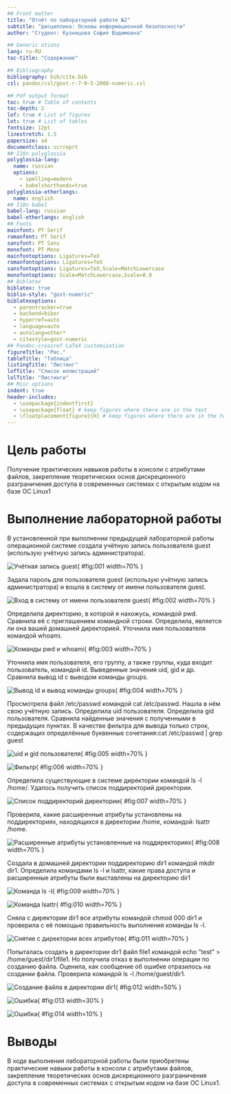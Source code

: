 ```yaml
---
## Front matter
title: "Отчёт по лабораторной работе №2"
subtitle: "дисциплина: Основы информационной безопасности"
author: "Студент: Кузнецова София Вадимовна"

## Generic otions
lang: ru-RU
toc-title: "Содержание"

## Bibliography
bibliography: bib/cite.bib
csl: pandoc/csl/gost-r-7-0-5-2008-numeric.csl

## Pdf output format
toc: true # Table of contents
toc-depth: 2
lof: true # List of figures
lot: true # List of tables
fontsize: 12pt
linestretch: 1.5
papersize: a4
documentclass: scrreprt
## I18n polyglossia
polyglossia-lang:
  name: russian
  options:
	- spelling=modern
	- babelshorthands=true
polyglossia-otherlangs:
  name: english
## I18n babel
babel-lang: russian
babel-otherlangs: english
## Fonts
mainfont: PT Serif
romanfont: PT Serif
sansfont: PT Sans
monofont: PT Mono
mainfontoptions: Ligatures=TeX
romanfontoptions: Ligatures=TeX
sansfontoptions: Ligatures=TeX,Scale=MatchLowercase
monofontoptions: Scale=MatchLowercase,Scale=0.9
## Biblatex
biblatex: true
biblio-style: "gost-numeric"
biblatexoptions:
  - parentracker=true
  - backend=biber
  - hyperref=auto
  - language=auto
  - autolang=other*
  - citestyle=gost-numeric
## Pandoc-crossref LaTeX customization
figureTitle: "Рис."
tableTitle: "Таблица"
listingTitle: "Листинг"
lofTitle: "Список иллюстраций"
lolTitle: "Листинги"
## Misc options
indent: true
header-includes:
  - \usepackage{indentfirst}
  - \usepackage{float} # keep figures where there are in the text
  - \floatplacement{figure}{H} # keep figures where there are in the text
---
```


# Цель работы

Получение практических навыков работы в консоли с атрибутами файлов, закрепление теоретических основ дискреционного разграничения доступа в современных системах с открытым кодом на базе ОС Linux1

# Выполнение лабораторной работы

В установленной при выполнении предыдущей лабораторной работы операционной системе создала учётную запись пользователя guest (использую учётную запись администратора).

![Учётная запись guest](image/1.jpg){ #fig:001 width=70% }

Задала пароль для пользователя guest (использую учётную запись администратора) и вошла в систему от имени пользователя guest.

![Вход в систему от имени пользователя guest](image/2.jpg){ #fig:002 width=70% }

Определила директорию, в которой я нахожусь, командой pwd. Сравнила её с приглашением командной строки. Определила, является ли она вашей домашней директорией. Уточнила имя пользователя командой whoami.
    	   	
![Команды pwd и whoami](image/3.jpg){ #fig:003 width=70% }

Уточнила имя пользователя, его группу, а также группы, куда входит пользователь, командой id. Выведенные значения uid, gid и др. Сравнила вывод id с выводом команды groups.
	
![Вывод id и вывод команды groups](image/4.jpg){ #fig:004 width=70% }

Просмотрела файл /etc/passwd командой cat /etc/passwd. Нашла в нём свою учётную запись. Определила uid пользователя. Определила gid пользователя. Сравнила найденные значения с полученными в предыдущих пунктах.
В качестве фильтра для вывода только строк, содержащих определённые буквенные сочетания:cat /etc/passwd | grep guest

![uid и gid пользователя](image/5.jpg){ #fig:005 width=70% }

![Фильтр](image/6.jpg){ #fig:006 width=70% }

Определила существующие в системе директории командой ls -l /home/. Удалось получить список поддиректорий директории. 

![Список поддиректорий директории](image/7.jpg){ #fig:007 width=70% }

Проверила, какие расширенные атрибуты установлены на поддиректориях, находящихся в директории /home, командой: lsattr /home.

![Расширенные атрибуты установленные на поддиректориях](image/8.jpg){ #fig:008 width=70% }

Создала в домашней директории поддиректорию dir1 командой mkdir dir1. Определила командами ls -l и lsattr, какие права доступа и расширенные атрибуты были выставлены на директорию dir1

![Команда ls -l](image/9.jpg){ #fig:009 width=70% }

![Команда lsattr](image/10.jpg){ #fig:010 width=70% }

Сняла с директории dir1 все атрибуты командой chmod 000 dir1 и проверила с её помощью правильность выполнения команды ls -l.

![Снятие с директории всех атрибутов](image/11.jpg){ #fig:011 width=70% }

Попыталась создать в директории dir1 файл file1 командой echo "test" > /home/guest/dir1/file1. Но получила отказ в выполнении операции по созданию файла. Оценила, как сообщение об ошибке отразилось на создании файла. Проверила командой ls -l /home/guest/dir1.

![Создание файла в директории dir1](image/12.jpg){ #fig:012 width=50% }

![Ошибка](image/13.jpg){ #fig:013 width=30% }

![Ошибка](image/14.jpg){ #fig:014 width=10% }

# Выводы

В ходе выполнения лабораторной работы были приобретены практические навыки работы в консоли с атрибутами файлов, закрепление теоретических основ дискреционного разграничения доступа в современных системах с открытым кодом на базе ОС Linux1.
